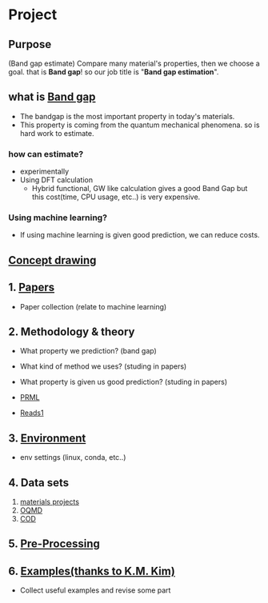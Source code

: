 # Project
## Purpose
  (Band gap estimate)
  Compare many material's properties, then we choose a goal. that is **Band gap**!
  so our job title is "**Band gap estimation**".

## what is [Band gap](https://github.com/2juhyeon/jobs/blob/main/etc/Band_gap.md)
  - The bandgap is the most important property in today's materials.
  - This property is coming from the quantum mechanical phenomena. so is hard work to estimate.
### how can estimate?
  - experimentally
  - Using DFT calculation
    - Hybrid functional, GW like calculation gives a good Band Gap but this cost(time, CPU usage, etc..) is very expensive.
### Using machine learning?
  - If using machine learning is given good prediction, we can reduce costs.

## [Concept drawing](https://github.com/2juhyeon/jobs/blob/main/etc/PPT.md)

    
## 1. [Papers](https://github.com/2juhyeon/jobs/blob/main/etc/papers.md)
  - Paper collection (relate to machine learning)

## 2. Methodology & theory
  - What property we prediction? (band gap)
  - What kind of method we uses? (studing in papers)
  - What property is given us good prediction? (studing in papers)

  - [PRML](https://www.microsoft.com/en-us/research/uploads/prod/2006/01/Bishop-Pattern-Recognition-and-Machine-Learning-2006.pdf)
  - [Reads1](http://events.kias.re.kr/h/physAI/)

## 3. [Environment](https://github.com/2juhyeon/jobs/blob/main/etc/environment.md)
  - env settings (linux, conda, etc..)
  
## 4. Data sets
  1. [materials projects](https://materialsproject.org/)
  2. [OQMD](https://oqmd.org/)
  3. [COD](http://www.crystallography.net/cod/)

## 5. [Pre-Processing](https://github.com/2juhyeon/jobs/tree/main/Pre-Processing)
## 6. [Examples(thanks to K.M. Kim)](https://github.com/2juhyeon/jobs/tree/main/Examples)
  - Collect useful examples and revise some part
